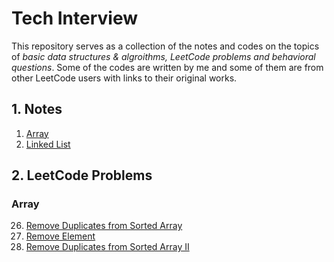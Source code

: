 # Tech Interview
This repository serves as a collection of the notes and codes on the topics of *basic data structures & algroithms, LeetCode problems and behavioral questions*. Some of the codes are written by me and some of them are from other LeetCode users with links to their original works.



## 1. Notes


1. [Array](https://github.com/zichen-zhang-umich/tech-interview-prep/blob/main/DSA/array_notes.md)
2. [Linked List](https://github.com/zichen-zhang-umich/tech-interview-prep/blob/main/DSA/linked_list_notes.md)



## 2. LeetCode Problems


### Array

26. [Remove Duplicates from Sorted Array]()
27. [Remove Element]()
80. [Remove Duplicates from Sorted Array II]()
